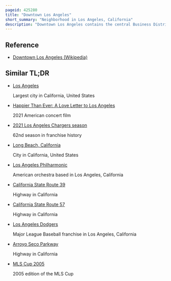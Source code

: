 ```yaml
---
pageid: 425280
title: "Downtown Los Angeles"
short_summary: "Neighborhood in Los Angeles, California"
description: "Downtown Los Angeles contains the central Business District of Los Angeles. In Addition, it contains a diverse residential Area of some 85,000 People, and covers 5. 84 sq mi . The District is home to over 500000 Jobs in a Study released in 2013. It is also Part of Central Los Angeles."
---
```


## Reference

- [Downtown Los Angeles (Wikipedia)](https://en.wikipedia.org/?curid=425280)

## Similar TL;DR

- [Los Angeles](/tldr/en/los-angeles)

  Largest city in California, United States

- [Happier Than Ever: A Love Letter to Los Angeles](/tldr/en/happier-than-ever-a-love-letter-to-los-angeles)

  2021 American concert film

- [2021 Los Angeles Chargers season](/tldr/en/2021-los-angeles-chargers-season)

  62nd season in franchise history

- [Long Beach, California](/tldr/en/long-beach-california)

  City in California, United States

- [Los Angeles Philharmonic](/tldr/en/los-angeles-philharmonic)

  American orchestra based in Los Angeles, California

- [California State Route 39](/tldr/en/california-state-route-39)

  Highway in California

- [California State Route 57](/tldr/en/california-state-route-57)

  Highway in California

- [Los Angeles Dodgers](/tldr/en/los-angeles-dodgers)

  Major League Baseball franchise in Los Angeles, California

- [Arroyo Seco Parkway](/tldr/en/arroyo-seco-parkway)

  Highway in California

- [MLS Cup 2005](/tldr/en/mls-cup-2005)

  2005 edition of the MLS Cup

